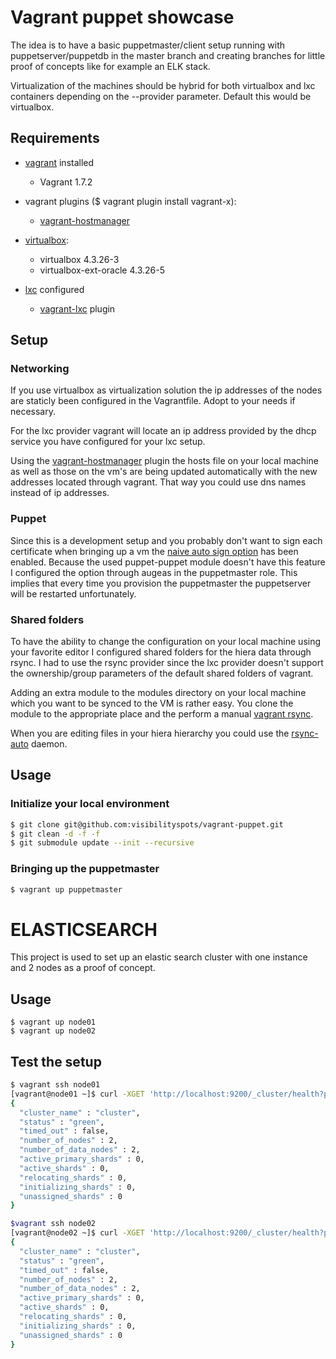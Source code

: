 # Vagrant puppet showcase

The idea is to have a basic puppetmaster/client setup running with puppetserver/puppetdb in the master branch and creating branches for little proof of concepts like for example an ELK stack.

Virtualization of the machines should be hybrid for both virtualbox and lxc containers depending on the --provider parameter. Default this would be virtualbox.

## Requirements

* [vagrant](https://www.vagrantup.com/) installed
    - Vagrant 1.7.2

* vagrant plugins ($ vagrant plugin install vagrant-x):
    - [vagrant-hostmanager](https://github.com/smdahlen/vagrant-hostmanager)

* [virtualbox](https://www.virtualbox.org/):
    - virtualbox 4.3.26-3
    - virtualbox-ext-oracle 4.3.26-5

* [lxc](https://github.com/fgrehm/vagrant-lxc/wiki) configured
   - [vagrant-lxc](https://github.com/fgrehm/vagrant-lxc) plugin

## Setup

### Networking

If you use virtualbox as virtualization solution the ip addresses of the nodes are staticly been configured in the Vagrantfile. Adopt to your needs if necessary.

For the lxc provider vagrant will locate an ip address provided by the dhcp service you have configured for your lxc setup.

Using the [vagrant-hostmanager](https://github.com/smdahlen/vagrant-hostmanager) plugin the hosts file on your local machine as well as those on the vm's are being updated automatically with the new addresses located through vagrant. That way you could use dns names instead of ip addresses.

### Puppet

Since this is a development setup and you probably don't want to sign each certificate when bringing up a vm the [naive auto sign option](https://docs.puppetlabs.com/puppet/latest/reference/ssl_autosign.html#nave-autosigning) has been enabled. Because the used puppet-puppet module doesn't have this feature I configured the option through augeas in the puppetmaster role. This implies that every time you provision the puppetmaster the puppetserver will be restarted unfortunately.

### Shared folders

To have the ability to change the configuration on your local machine using your favorite editor I configured shared folders for the hiera data through rsync. I had to use the rsync provider since the lxc provider doesn't support the ownership/group parameters of the default shared folders of vagrant.

Adding an extra module to the modules directory on your local machine which you want to be synced to the VM is rather easy. You clone the module to the appropriate place and the perform a manual [vagrant rsync](http://docs.vagrantup.com/v2/cli/rsync.html).

When you are editing files in your hiera hierarchy you could use the [rsync-auto](http://docs.vagrantupcom/v2/cli/rsync-auto.html) daemon.

## Usage

### Initialize your local environment

```bash
$ git clone git@github.com:visibilityspots/vagrant-puppet.git
$ git clean -d -f -f
$ git submodule update --init --recursive
```

### Bringing up the puppetmaster
```bash
$ vagrant up puppetmaster
```

# ELASTICSEARCH

This project is used to set up an elastic search cluster with one instance and 2 nodes as a proof of concept.

## Usage

```
$ vagrant up node01
$ vagrant up node02
```

## Test the setup

```bash
$ vagrant ssh node01
[vagrant@node01 ~]$ curl -XGET 'http://localhost:9200/_cluster/health?pretty=true'
{
  "cluster_name" : "cluster",
  "status" : "green",
  "timed_out" : false,
  "number_of_nodes" : 2,
  "number_of_data_nodes" : 2,
  "active_primary_shards" : 0,
  "active_shards" : 0,
  "relocating_shards" : 0,
  "initializing_shards" : 0,
  "unassigned_shards" : 0
}

```

```bash
$vagrant ssh node02
[vagrant@node02 ~]$ curl -XGET 'http://localhost:9200/_cluster/health?pretty=true'
{
  "cluster_name" : "cluster",
  "status" : "green",
  "timed_out" : false,
  "number_of_nodes" : 2,
  "number_of_data_nodes" : 2,
  "active_primary_shards" : 0,
  "active_shards" : 0,
  "relocating_shards" : 0,
  "initializing_shards" : 0,
  "unassigned_shards" : 0
}
```

